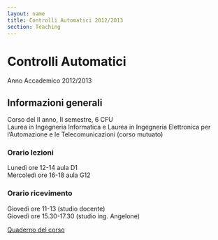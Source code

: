 ```yaml
---
layout: name
title: Controlli Automatici 2012/2013
section: Teaching
---
```


Controlli Automatici
====================

Anno Accademico 2012/2013


Informazioni generali
----------------------

Corso del II anno, II semestre, 6 CFU   
Laurea in Ingegneria Informatica e Laurea in Ingegneria Elettronica per l’Automazione e le Telecomunicazioni (corso mutuato)  

### **Orario lezioni**  
Lunedì ore 12-14 aula D1    
Mercoledì ore 16-18 aula G12    

### **Orario ricevimento**  
Giovedì ore 11-13 (studio docente)    
Giovedì ore 15.30-17.30 (studio ing. Angelone)    

[Quaderno del corso](http://www.ing.unisannio.it/iannelli/_newsite/teaching/2012-CA/CA-2012-cpn)
